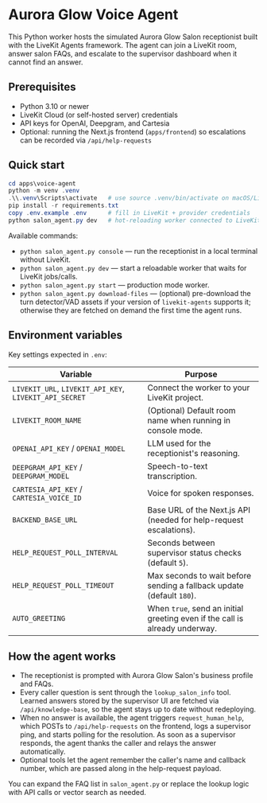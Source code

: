 # Aurora Glow Voice Agent

This Python worker hosts the simulated Aurora Glow Salon receptionist built with the LiveKit Agents framework.
The agent can join a LiveKit room, answer salon FAQs, and escalate to the supervisor dashboard when it cannot
find an answer.

## Prerequisites

- Python 3.10 or newer
- LiveKit Cloud (or self-hosted server) credentials
- API keys for OpenAI, Deepgram, and Cartesia
- Optional: running the Next.js frontend (`apps/frontend`) so escalations can be recorded via `/api/help-requests`

## Quick start

```powershell
cd apps\voice-agent
python -m venv .venv
.\\.venv\Scripts\activate   # use source .venv/bin/activate on macOS/Linux
pip install -r requirements.txt
copy .env.example .env      # fill in LiveKit + provider credentials
python salon_agent.py dev   # hot-reloading worker connected to LiveKit
```

Available commands:

- `python salon_agent.py console` &mdash; run the receptionist in a local terminal without LiveKit.
- `python salon_agent.py dev` &mdash; start a reloadable worker that waits for LiveKit jobs/calls.
- `python salon_agent.py start` &mdash; production mode worker.
- `python salon_agent.py download-files` &mdash; (optional) pre-download the turn detector/VAD assets if your version of `livekit-agents` supports it; otherwise they are fetched on demand the first time the agent runs.

## Environment variables

Key settings expected in `.env`:

| Variable | Purpose |
| --- | --- |
| `LIVEKIT_URL`, `LIVEKIT_API_KEY`, `LIVEKIT_API_SECRET` | Connect the worker to your LiveKit project. |
| `LIVEKIT_ROOM_NAME` | (Optional) Default room name when running in console mode. |
| `OPENAI_API_KEY` / `OPENAI_MODEL` | LLM used for the receptionist's reasoning. |
| `DEEPGRAM_API_KEY` / `DEEPGRAM_MODEL` | Speech-to-text transcription. |
| `CARTESIA_API_KEY` / `CARTESIA_VOICE_ID` | Voice for spoken responses. |
| `BACKEND_BASE_URL` | Base URL of the Next.js API (needed for help-request escalations). |
| `HELP_REQUEST_POLL_INTERVAL` | Seconds between supervisor status checks (default `5`). |
| `HELP_REQUEST_POLL_TIMEOUT` | Max seconds to wait before sending a fallback update (default `180`). |
| `AUTO_GREETING` | When `true`, send an initial greeting even if the call is already underway. |

## How the agent works

- The receptionist is prompted with Aurora Glow Salon's business profile and FAQs.
- Every caller question is sent through the `lookup_salon_info` tool. Learned answers stored by the supervisor UI are fetched via `/api/knowledge-base`, so the agent stays up to date without redeploying.
- When no answer is available, the agent triggers `request_human_help`, which POSTs to `/api/help-requests` on the frontend, logs a supervisor ping, and starts polling for the resolution. As soon as a supervisor responds, the agent thanks the caller and relays the answer automatically.
- Optional tools let the agent remember the caller's name and callback number, which are passed along in the help-request payload.

You can expand the FAQ list in `salon_agent.py` or replace the lookup logic with API calls or vector search as needed.
